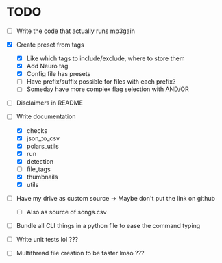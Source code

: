 # TODO
- [ ] Write the code that actually runs mp3gain
- [x] Create preset from tags
  - [x] Like which tags to include/exclude, where to store them
  - [x] Add Neuro tag
  - [x] Config file has presets
  - [ ] Have prefix/suffix possible for files with each prefix?
  - [ ] Someday have more complex flag selection with AND/OR
- [ ] Disclaimers in README
- [ ] Write documentation
  - [x] checks
  - [x] json_to_csv
  - [x] polars_utils
  - [x] run
  - [x] detection
  - [ ] file_tags
  - [x] thumbnails
  - [x] utils
- [ ] Have my drive as custom source -> Maybe don't put the link on github
  - [ ] Also as source of songs.csv

- [ ] Bundle all CLI things in a python file to ease the command typing

- [ ] Write unit tests lol ???
- [ ] Multithread file creation to be faster lmao ???
